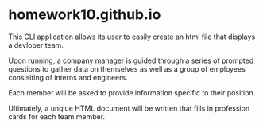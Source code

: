 # homework10.github.io

This CLI application allows its user to easily create an html file that displays a devloper team.

Upon running, a company manager is guided through a series of prompted questions to gather data on themselves as well as a group of employees consisiting of interns and engineers.

Each member will be asked to provide information specific to their position. 

Ultimately, a unqiue HTML document will be written that fills in profession cards for each team member.
